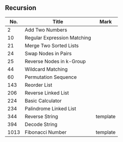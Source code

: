 ## Recursion
| No.  | Title                                                       | Mark |
|------|-------------------------------------------------------------|------|
| 2    | Add Two Numbers             |          |
| 10   | Regular Expression Matching |          |
| 21   | Merge Two Sorted Lists      |          |
| 24   | Swap Nodes in Pairs         |          |
| 25   | Reverse Nodes in k-Group    |          |
| 44   | Wildcard Matching           |          |
| 60   | Permutation Sequence        |          |
| 143  | Reorder List                |          |
| 206  | Reverse Linked List         |          |
| 224  | Basic Calculator            |          |
| 234  | Palindrome Linked List      |          |
| 344  | Reverse String              | template |
| 394  | Decode String               |          |
| 1013 | Fibonacci Number            | template |
